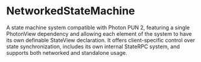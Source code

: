 # NetworkedStateMachine
A state machine system compatible with Photon PUN 2, featuring a single PhotonView dependency and allowing each element of the system to have its own definable StateView declaration. It offers client-specific control over state synchronization, includes its own internal StateRPC system, and supports both networked and standalone usage.
